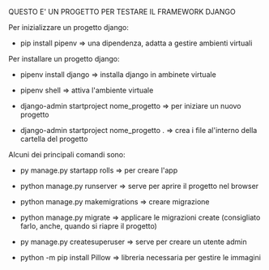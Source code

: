 QUESTO E' UN PROGETTO PER TESTARE IL FRAMEWORK DJANGO

Per inizializzare un progetto django:

- pip install pipenv => una dipendenza, adatta a gestire ambienti virtuali

Per installare un progetto django:

- pipenv install django => installa django in ambinete virtuale

- pipenv shell => attiva l'ambiente virtuale 

- django-admin startproject nome_progetto => per iniziare un nuovo progetto

- django-admin startproject nome_progetto . => crea i file al'interno della cartella del progetto

Alcuni dei principali comandi sono:

- py manage.py startapp rolls => per creare l'app

- python manage.py runserver => serve per aprire il progetto nel browser

- python manage.py makemigrations => creare migrazione

- python manage.py migrate => applicare le migrazioni create (consigliato farlo, anche, quando si riapre il progetto)

- py manage.py createsuperuser => serve per creare un utente admin

- python -m pip install Pillow => libreria necessaria per gestire le immagini


